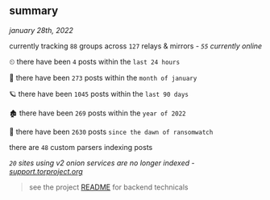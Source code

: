 
## summary
_january 28th, 2022_

currently tracking `88` groups across `127` relays & mirrors - _`55` currently online_

⏲ there have been `4` posts within the `last 24 hours`

🦈 there have been `273` posts within the `month of january`

🪐 there have been `1045` posts within the `last 90 days`

🏚 there have been `269` posts within the `year of 2022`

🦕 there have been `2630` posts `since the dawn of ransomwatch`

there are `48` custom parsers indexing posts

_`20` sites using v2 onion services are no longer indexed - [support.torproject.org](https://support.torproject.org/onionservices/v2-deprecation/)_

> see the project [README](https://github.com/thetanz/ransomwatch#ransomwatch--) for backend technicals
